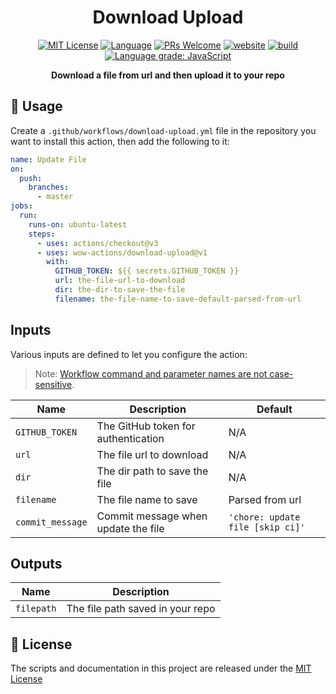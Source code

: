 <h1 align="center">Download Upload</h1>

<p align="center">
  <a href="/LICENSE"><img alt="MIT License" src="https://img.shields.io/github/license/wow-actions/download-upload?style=flat-square"></a>
  <a href="https://www.typescriptlang.org" rel="nofollow"><img alt="Language" src="https://img.shields.io/badge/language-TypeScript-blue.svg?style=flat-square"></a>
  <a href="https://github.com/wow-actions/download-upload/pulls"><img alt="PRs Welcome" src="https://img.shields.io/badge/PRs-Welcome-brightgreen.svg?style=flat-square" ></a>
  <a href="https://github.com/marketplace/actions/download-upload" rel="nofollow"><img alt="website" src="https://img.shields.io/static/v1?label=&labelColor=505050&message=marketplace&color=0076D6&style=flat-square&logo=google-chrome&logoColor=0076D6" ></a>
  <a href="https://github.com/wow-actions/download-upload/actions/workflows/release.yml"><img alt="build" src="https://img.shields.io/github/workflow/status/wow-actions/download-upload/Release/master?logo=github&style=flat-square" ></a>
  <a href="https://lgtm.com/projects/g/wow-actions/download-upload/context:javascript" rel="nofollow"><img alt="Language grade: JavaScript" src="https://img.shields.io/lgtm/grade/javascript/g/wow-actions/download-upload.svg?logo=lgtm&style=flat-square" ></a>
</p>

<p align="center">
  <strong>Download a file from url and then upload it to your repo</strong>
</p>

## 🚀 Usage

Create a `.github/workflows/download-upload.yml` file in the repository you want to install this action, then add the following to it:

```yml
name: Update File
on:
  push:
    branches:
      - master
jobs:
  run:
    runs-on: ubuntu-latest
    steps:
      - uses: actions/checkout@v3
      - uses: wow-actions/download-upload@v1
        with:
          GITHUB_TOKEN: ${{ secrets.GITHUB_TOKEN }}
          url: the-file-url-to-download
          dir: the-dir-to-save-the-file
          filename: the-file-name-to-save-default-parsed-from-url
```

## Inputs

Various inputs are defined to let you configure the action:

> Note: [Workflow command and parameter names are not case-sensitive](https://docs.github.com/en/free-pro-team@latest/actions/reference/workflow-commands-for-github-actions#about-workflow-commands).

| Name | Description | Default |
| --- | --- | --- |
| `GITHUB_TOKEN` | The GitHub token for authentication | N/A |
| `url` | The file url to download | N/A |
| `dir` | The dir path to save the file | N/A |
| `filename` | The file name to save | Parsed from url |
| `commit_message` | Commit message when update the file | `'chore: update file [skip ci]'` |

## Outputs

| Name       | Description                      |
| ---------- | -------------------------------- |
| `filepath` | The file path saved in your repo |

## 🔖 License

The scripts and documentation in this project are released under the [MIT License](LICENSE)
